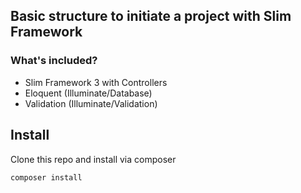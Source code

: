 ## Basic structure to initiate a project with Slim Framework

### What's included?
- Slim Framework 3 with Controllers
- Eloquent (Illuminate/Database)
- Validation (Illuminate/Validation)

## Install
Clone this repo and install via composer
```php
composer install
```
